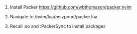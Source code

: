1. Install Packer
https://github.com/wbthomason/packer.nvim

2. Navigate to /nvim/lua/mszpond/packer.lua 
3. Recall :so and :PackerSync to install packages
